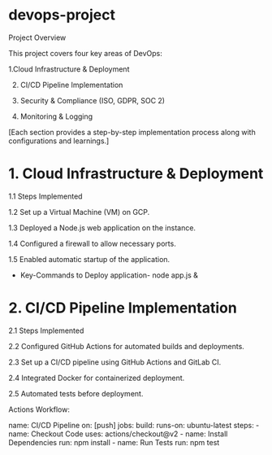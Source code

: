 # devops-project
Project Overview

This project covers four key areas of DevOps:

1.Cloud Infrastructure & Deployment

2. CI/CD Pipeline Implementation

3. Security & Compliance (ISO, GDPR, SOC 2)

4. Monitoring & Logging

[Each section provides a step-by-step implementation process along with configurations and learnings.]

# 1. Cloud Infrastructure & Deployment

1.1 Steps Implemented

1.2 Set up a Virtual Machine (VM) on GCP.

1.3 Deployed a Node.js web application on the instance.

1.4 Configured a firewall to allow necessary ports.

1.5 Enabled automatic startup of the application.

* Key-Commands to Deploy application- node app.js &

# 2. CI/CD Pipeline Implementation

2.1 Steps Implemented

2.2 Configured GitHub Actions for automated builds and deployments.

2.3 Set up a CI/CD pipeline using GitHub Actions and GitLab CI.

2.4 Integrated Docker for containerized deployment.

2.5 Automated tests before deployment.

Actions Workflow:

name: CI/CD Pipeline
on: [push]
jobs:
  build:
    runs-on: ubuntu-latest
    steps:
      - name: Checkout Code
        uses: actions/checkout@v2
      - name: Install Dependencies
        run: npm install
      - name: Run Tests
        run: npm test

